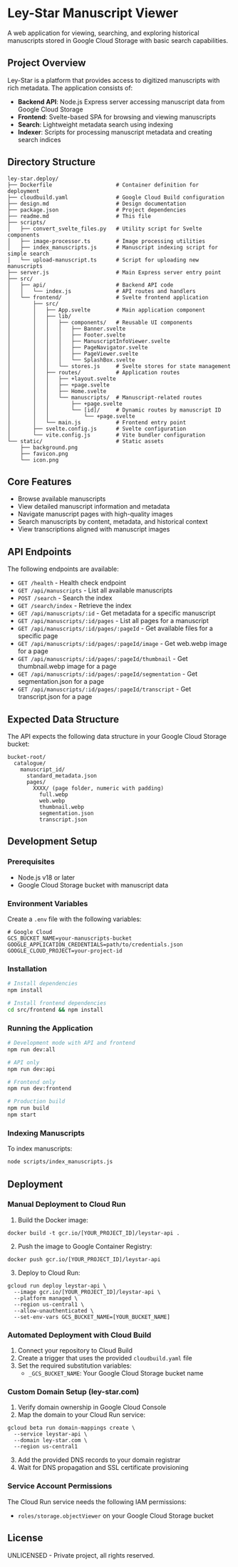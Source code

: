 # Ley-Star Manuscript Viewer

A web application for viewing, searching, and exploring historical manuscripts stored in Google Cloud Storage with basic search capabilities.

## Project Overview

Ley-Star is a platform that provides access to digitized manuscripts with rich metadata. The application consists of:

- **Backend API**: Node.js Express server accessing manuscript data from Google Cloud Storage
- **Frontend**: Svelte-based SPA for browsing and viewing manuscripts
- **Search**: Lightweight metadata search using indexing
- **Indexer**: Scripts for processing manuscript metadata and creating search indices

## Directory Structure

```
ley-star.deploy/
├── Dockerfile                    # Container definition for deployment
├── cloudbuild.yaml               # Google Cloud Build configuration
├── design.md                     # Design documentation
├── package.json                  # Project dependencies
├── readme.md                     # This file
├── scripts/
│   ├── convert_svelte_files.py   # Utility script for Svelte components
│   ├── image-processor.ts        # Image processing utilities
│   ├── index_manuscripts.js      # Manuscript indexing script for simple search
│   └── upload-manuscript.ts      # Script for uploading new manuscripts
├── server.js                     # Main Express server entry point
├── src/
│   ├── api/                      # Backend API code
│   │   └── index.js              # API routes and handlers
│   └── frontend/                 # Svelte frontend application
│       ├── src/
│       │   ├── App.svelte        # Main application component
│       │   ├── lib/
│       │   │   ├── components/   # Reusable UI components
│       │   │   │   ├── Banner.svelte
│       │   │   │   ├── Footer.svelte
│       │   │   │   ├── ManuscriptInfoViewer.svelte
│       │   │   │   ├── PageNavigator.svelte
│       │   │   │   ├── PageViewer.svelte
│       │   │   │   └── SplashBox.svelte
│       │   │   └── stores.js     # Svelte stores for state management
│       │   ├── routes/           # Application routes
│       │   │   ├── +layout.svelte
│       │   │   ├── +page.svelte
│       │   │   ├── Home.svelte
│       │   │   └── manuscripts/  # Manuscript-related routes
│       │   │       ├── +page.svelte
│       │   │       └── [id]/     # Dynamic routes by manuscript ID
│       │   │           └── +page.svelte
│       │   └── main.js           # Frontend entry point
│       ├── svelte.config.js      # Svelte configuration
│       └── vite.config.js        # Vite bundler configuration
└── static/                       # Static assets
    ├── background.png
    ├── favicon.png
    └── icon.png
```

## Core Features

- Browse available manuscripts
- View detailed manuscript information and metadata
- Navigate manuscript pages with high-quality images
- Search manuscripts by content, metadata, and historical context
- View transcriptions aligned with manuscript images

## API Endpoints

The following endpoints are available:

- `GET /health` - Health check endpoint
- `GET /api/manuscripts` - List all available manuscripts
- `POST /search` - Search the index
- `GET /search/index` - Retrieve the index
- `GET /api/manuscripts/:id` - Get metadata for a specific manuscript
- `GET /api/manuscripts/:id/pages` - List all pages for a manuscript
- `GET /api/manuscripts/:id/pages/:pageId` - Get available files for a specific page
- `GET /api/manuscripts/:id/pages/:pageId/image` - Get web.webp image for a page
- `GET /api/manuscripts/:id/pages/:pageId/thumbnail` - Get thumbnail.webp image for a page
- `GET /api/manuscripts/:id/pages/:pageId/segmentation` - Get segmentation.json for a page
- `GET /api/manuscripts/:id/pages/:pageId/transcript` - Get transcript.json for a page

## Expected Data Structure

The API expects the following data structure in your Google Cloud Storage bucket:

```
bucket-root/
  catalogue/
    manuscript_id/
      standard_metadata.json
      pages/
        XXXX/ (page folder, numeric with padding)
          full.webp
          web.webp
          thumbnail.webp
          segmentation.json
          transcript.json
```

## Development Setup

### Prerequisites

- Node.js v18 or later
- Google Cloud Storage bucket with manuscript data

### Environment Variables

Create a `.env` file with the following variables:

```
# Google Cloud
GCS_BUCKET_NAME=your-manuscripts-bucket
GOOGLE_APPLICATION_CREDENTIALS=path/to/credentials.json
GOOGLE_CLOUD_PROJECT=your-project-id

```

### Installation

```bash
# Install dependencies
npm install

# Install frontend dependencies
cd src/frontend && npm install
```

### Running the Application

```bash
# Development mode with API and frontend
npm run dev:all

# API only
npm run dev:api

# Frontend only
npm run dev:frontend

# Production build
npm run build
npm start
```

### Indexing Manuscripts

To index manuscripts:

```bash
node scripts/index_manuscripts.js
```

## Deployment

### Manual Deployment to Cloud Run

1. Build the Docker image:
```
docker build -t gcr.io/[YOUR_PROJECT_ID]/leystar-api .
```

2. Push the image to Google Container Registry:
```
docker push gcr.io/[YOUR_PROJECT_ID]/leystar-api
```

3. Deploy to Cloud Run:
```
gcloud run deploy leystar-api \
  --image gcr.io/[YOUR_PROJECT_ID]/leystar-api \
  --platform managed \
  --region us-central1 \
  --allow-unauthenticated \
  --set-env-vars GCS_BUCKET_NAME=[YOUR_BUCKET_NAME]
```

### Automated Deployment with Cloud Build

1. Connect your repository to Cloud Build
2. Create a trigger that uses the provided `cloudbuild.yaml` file
3. Set the required substitution variables:
   - `_GCS_BUCKET_NAME`: Your Google Cloud Storage bucket name

### Custom Domain Setup (ley-star.com)

1. Verify domain ownership in Google Cloud Console
2. Map the domain to your Cloud Run service:
```
gcloud beta run domain-mappings create \
  --service leystar-api \
  --domain ley-star.com \
  --region us-central1
```

3. Add the provided DNS records to your domain registrar
4. Wait for DNS propagation and SSL certificate provisioning

### Service Account Permissions

The Cloud Run service needs the following IAM permissions:
- `roles/storage.objectViewer` on your Google Cloud Storage bucket

## License

UNLICENSED - Private project, all rights reserved.